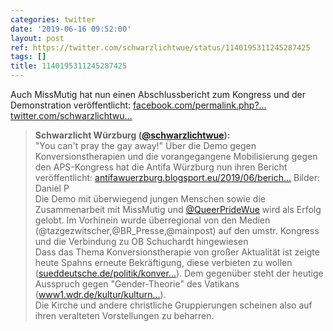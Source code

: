 ```yaml
---
categories: twitter
date: '2019-06-16 09:52:00'
layout: post
ref: https://twitter.com/schwarzlichtwue/status/1140195311245287425
tags: []
title: 1140195311245287425
---
```

Auch MissMutig hat nun einen Abschlussbericht zum Kongress und der Demonstration veröffentlicht:  [facebook.com/permalink.php?…](https://www.facebook.com/permalink.php?story_fbid=627458351090301&id=448597675643037) [twitter.com/schwarzlichtwu…](https://twitter.com/schwarzlichtwue/status/1138544408075411458) 
> <b>Schwarzlicht Würzburg ([@schwarzlichtwue](https://twitter.com/schwarzlichtwue)):</b>  
>"You can't pray the gay away!" Über die Demo gegen Konversionstherapien und die vorangegangene Mobilisierung gegen den APS-Kongress hat die Antifa Würzburg nun ihren Bericht veröffentlicht: [antifawuerzburg.blogsport.eu/2019/06/berich…](http://antifawuerzburg.blogsport.eu/2019/06/bericht-zu-den-protesten-gegen-den-aps-kongress/) Bilder: Daniel P    
>Die Demo mit überwiegend jungen Menschen sowie die Zusammenarbeit mit MissMutig und [@QueerPrideWue](https://twitter.com/QueerPrideWue) wird als Erfolg gelobt. Im Vorhinein wurde überregional von den Medien (@tazgezwitscher,@BR_Presse,@mainpost) auf den umstr. Kongress und die Verbindung zu OB Schuchardt hingewiesen   
>Dass das Thema Konversionstherapie von großer Aktualität ist zeigte heute Spahns erneute Bekräftigung, diese verbieten zu wollen ([sueddeutsche.de/politik/konver…](https://www.sueddeutsche.de/politik/konversionstherapie-verbot-spahn-1.4482284!amp)). Dem gegenüber steht der heutige Ausspruch gegen "Gender-Theorie" des Vatikans ([www1.wdr.de/kultur/kulturn…](https://www1.wdr.de/kultur/kulturnachrichten/vatikan-kritisiert-gender-theorie-100.html)).   
>Die Kirche und andere christliche Gruppierungen scheinen also auf ihren veralteten Vorstellungen zu beharren.   

